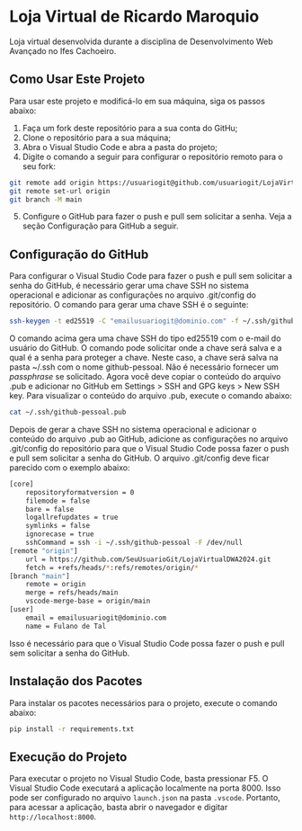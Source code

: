 # Loja Virtual de Ricardo Maroquio

Loja virtual desenvolvida durante a disciplina de Desenvolvimento Web Avançado no Ifes Cachoeiro.

## Como Usar Este Projeto

Para usar este projeto e modificá-lo em sua máquina, siga os passos abaixo:

1. Faça um fork deste repositório para a sua conta do GitHu;
2. Clone o repositório para a sua máquina;
3. Abra o Visual Studio Code e abra a pasta do projeto;
4. Digite o comando a seguir para configurar o repositório remoto para o seu fork:

```bash
git remote add origin https://usuariogit@github.com/usuariogit/LojaVirtualDWA2024.git
git remote set-url origin
git branch -M main
```

5. Configure o GitHub para fazer o push e pull sem solicitar a senha. Veja a seção Configuração para GitHub a seguir.

## Configuração do GitHub

Para configurar o Visual Studio Code para fazer o push e pull sem solicitar a senha do GitHub, é necessário gerar uma chave SSH no sistema operacional e adicionar as configurações no arquivo .git/config do repositório. O comando para gerar uma chave SSH é o seguinte:

```bash
ssh-keygen -t ed25519 -C "emailusuariogit@dominio.com" -f ~/.ssh/github-pessoal
```

O comando acima gera uma chave SSH do tipo ed25519 com o e-mail do usuário do GitHub. O comando pode solicitar onde a chave será salva e a qual é a senha para proteger a chave. Neste caso, a chave será salva na pasta ~/.ssh com o nome github-pessoal. Não é necessário fornecer um *passphrase* se solicitado. Agora você deve copiar o conteúdo do arquivo .pub e adicionar no GitHub em Settings > SSH and GPG keys > New SSH key. Para visualizar o conteúdo do arquivo .pub, execute o comando abaixo:

```bash
cat ~/.ssh/github-pessoal.pub
```

Depois de gerar a chave SSH no sistema operacional e adicionar o conteúdo do arquivo .pub ao GitHub, adicione as configurações no arquivo .git/config do repositório para que o Visual Studio Code possa fazer o push e pull sem solicitar a senha do GitHub. O arquivo .git/config deve ficar parecido com o exemplo abaixo:

```bash
[core]
	repositoryformatversion = 0
	filemode = false
	bare = false
	logallrefupdates = true
	symlinks = false
	ignorecase = true
    sshCommand = ssh -i ~/.ssh/github-pessoal -F /dev/null
[remote "origin"]
	url = https://github.com/SeuUsuarioGit/LojaVirtualDWA2024.git
	fetch = +refs/heads/*:refs/remotes/origin/*
[branch "main"]
	remote = origin
	merge = refs/heads/main
	vscode-merge-base = origin/main
[user]
	email = emailusuariogit@dominio.com
	name = Fulano de Tal    
```

Isso é necessário para que o Visual Studio Code possa fazer o push e pull sem solicitar a senha do GitHub.

## Instalação dos Pacotes

Para instalar os pacotes necessários para o projeto, execute o comando abaixo:

```bash
pip install -r requirements.txt
```

## Execução do Projeto

Para executar o projeto no Visual Studio Code, basta pressionar F5. O Visual Studio Code executará a aplicação localmente na porta 8000. Isso pode ser configurado no arquivo `launch.json` na pasta `.vscode`. Portanto, para acessar a aplicação, basta abrir o navegador e digitar `http://localhost:8000`.